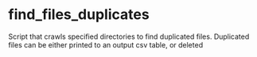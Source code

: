 # find_files_duplicates
Script that crawls specified directories to find duplicated files. Duplicated files can be either printed to an output csv table, or deleted
